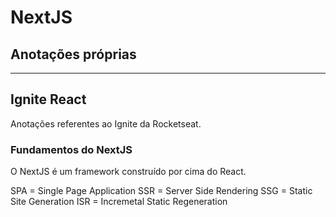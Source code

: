 # NextJS

## Anotações próprias

---

## Ignite React

Anotações referentes ao Ignite da Rocketseat.

### Fundamentos do NextJS

O NextJS é um framework construído por cima do React. 

SPA = Single Page Application
SSR = Server Side Rendering
SSG = Static Site Generation
ISR = Incremetal Static Regeneration
